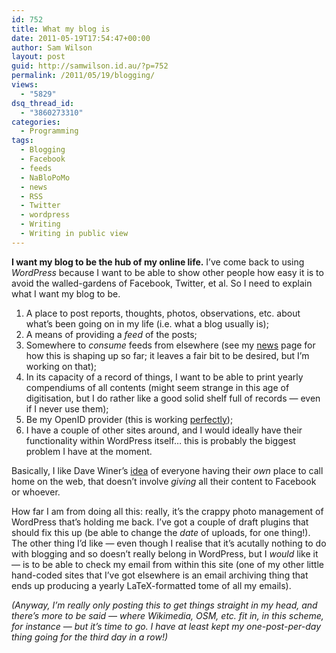 ```yaml
---
id: 752
title: What my blog is
date: 2011-05-19T17:54:47+00:00
author: Sam Wilson
layout: post
guid: http://samwilson.id.au/?p=752
permalink: /2011/05/19/blogging/
views:
  - "5829"
dsq_thread_id:
  - "3860273310"
categories:
  - Programming
tags:
  - Blogging
  - Facebook
  - feeds
  - NaBloPoMo
  - news
  - RSS
  - Twitter
  - wordpress
  - Writing
  - Writing in public view
---
```

**I want my blog to be the hub of my online life.** I&#8217;ve come back to using <dfn title="The blogging software that runs this site.">WordPress</dfn> because I want to be able to show other people how easy it is to avoid the walled-gardens of Facebook, Twitter, et al. So I need to explain what I want my blog to be.

  1. A place to post reports, thoughts, photos, observations, etc. about what&#8217;s been going on in my life (i.e. what a blog usually is);
  2. A means of providing a <dfn title="i.e. the posts, in a syndicatable (as if that's a word) format.">feed</dfn> of the posts;
  3. Somewhere to _consume_ feeds from elsewhere (see my [news](/news) page for how this is shaping up so far; it leaves a fair bit to be desired, but I&#8217;m working on that);
  4. In its capacity of a record of things, I want to be able to print yearly compendiums of all contents (might seem strange in this age of digitisation, but I do rather like a good solid shelf full of records — even if I never use them);
  5. Be my OpenID provider (this is working [perfectly](http://wordpress.org/extend/plugins/openid/));
  6. I have a couple of other sites around, and I would ideally have their functionality within WordPress itself… this is probably the biggest problem I have at the moment.

Basically, I like Dave Winer&#8217;s [idea](http://scripting.com/stories/2011/05/17/theFreeGeekManifesto.html) of everyone having their _own_ place to call home on the web, that doesn&#8217;t involve _giving_ all their content to Facebook or whoever.

How far I am from doing all this: really, it&#8217;s the crappy photo management of WordPress that&#8217;s holding me back. I&#8217;ve got a couple of draft plugins that should fix this up (be able to change the _date_ of uploads, for one thing!). The other thing I&#8217;d like — even though I realise that it&#8217;s acutally nothing to do with blogging and so doesn&#8217;t really belong in WordPress, but I _would_ like it — is to be able to check my email from within this site (one of my other little hand-coded sites that I&#8217;ve got elsewhere is an email archiving thing that ends up producing a yearly LaTeX-formatted tome of all my emails).

_(Anyway, I&#8217;m really only posting this to get things straight in my head, and there&#8217;s more to be said — where Wikimedia, OSM, etc. fit in, in this scheme, for instance — but it&#8217;s time to go. I have at least kept my one-post-per-day thing going for the _third_ day in a row!)_